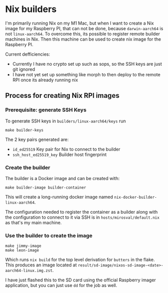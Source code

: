 # Nix builders

I'm primarily running Nix on my M1 Mac, but when I want to create a Nix image for my Raspberry PI, that can not be done, because `darwin-aarch64` is not `linux-aarch64`. To overcome this, its possible to register remote builder machines in Nix. Then this machine can be used to create nix image for the Raspberry PI.

Current defficiencies:
* Currently I have no crypto set up such as sops, so the SSH keys are just git ignored
* I have not yet set up something like morph to then deploy to the remote RPI once its already running nix

## Process for creating Nix RPI images

### Prerequisite: generate SSH Keys

To generate SSH keys in `builders/linux-aarch64/keys` run

```shell
make builder-keys
```

The 2 key pairs generated are:

* `id_ed25519` Key pair for Nix to connect to the builder
* `ssh_host_ed25519_key` Builder host fingerprint

### Create the builder

The builder is a Docker image and can be created with:

```shell
make builder-image builder-container
```

This will create a long-running docker image named `nix-docker-builder-linux-aarch64`.

The configuration needed to register the container as a builder along with the configuration to connect to it via SSH is in `hosts/mirosval/default.nix` as that's my main machine.

### Use the builder to create the image

```shell
make jimmy-image
make leon-image
```

Which runs `nix build` for the top level derivation for `butters` in the flake. This produces an image located at `result/sd-image/nixos-sd-image-<date>-aarch64-linux.img.zst`.

I have just flashed this to the SD card using the official Raspberry imager application, but you can just use `dd` for the job as well.

